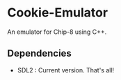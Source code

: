 # Cookie-Emulator
An emulator for Chip-8 using C++.

## Dependencies
* SDL2 : Current version. That's all!
